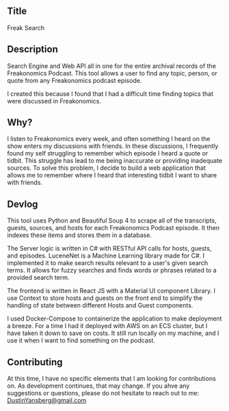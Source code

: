 ## Title

Freak Search

## Description

Search Engine and Web API all in one for the entire archival records of the Freakonomics Podcast. This tool allows a user to find any topic, person, or quote from any Freakonomics podcast episode.

I created this because I found that I had a difficult time finding topics that were discussed in Freakonomics.

## Why?

I listen to Freakonomics every week, and often something I heard on the show enters my discussions with friends. In these discussions, I frequently found my self struggling to remember which episode I heard a quote or tidbit. This struggle has lead to me being inaccurate or providing inadequate sources. To solve this problem, I decide to build a web application that allows me to remember where I heard that interesting tidbit I want to share with friends.

## Devlog

This tool uses Python and Beautiful Soup 4 to scrape all of the transcripts, guests, sources, and hosts for each Freakonomics Podcast episode. It then indexes these items and stores them in a database. 

The Server logic is written in C# with RESTful API calls for hosts, guests, and episodes. LuceneNet is a Machine Learning library made for C#. I implemented it to make search results relevant to a user's given search terms. It allows for fuzzy searches and finds words or phrases related to a provided search term. 

The frontend is written in React JS with a Material UI component Library. I use Context to store hosts and guests on the front end to simplify the handling of state between different Hosts and Guest components.

I used Docker-Compose to containerize the application to make deployment a breeze. For a time I had it deployed with AWS on an ECS cluster, but I have taken it down to save on costs. It still run locally on my machine, and I use it when I want to find something on the podcast.

## Contributing

At this time, I have no specific elements that I am looking for contributions on. As development continues, that may change. If you ahve any suggestions or questions, please do not hesitate to reach out to me: DustinYansberg@gmail.com
